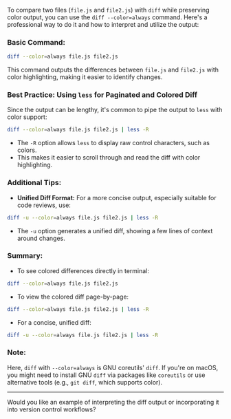 To compare two files (`file.js` and `file2.js`) with `diff` while preserving color output, you can use the `diff --color=always` command. Here's a professional way to do it and how to interpret and utilize the output:

### Basic Command:
```bash
diff --color=always file.js file2.js
```

This command outputs the differences between `file.js` and `file2.js` with color highlighting, making it easier to identify changes.

### Best Practice: Using `less` for Paginated and Colored Diff
Since the output can be lengthy, it's common to pipe the output to `less` with color support:

```bash
diff --color=always file.js file2.js | less -R
```

- The `-R` option allows `less` to display raw control characters, such as colors.
- This makes it easier to scroll through and read the diff with color highlighting.

### Additional Tips:

- **Unified Diff Format:** For a more concise output, especially suitable for code reviews, use:

```bash
diff -u --color=always file.js file2.js | less -R
```

- The `-u` option generates a unified diff, showing a few lines of context around changes.

### Summary:
- To see colored differences directly in terminal:
```bash
diff --color=always file.js file2.js
```
- To view the colored diff page-by-page:
```bash
diff --color=always file.js file2.js | less -R
```
- For a concise, unified diff:
```bash
diff -u --color=always file.js file2.js | less -R
```

### Note:
Here, `diff` with `--color=always` is GNU coreutils' `diff`. If you're on macOS, you might need to install GNU `diff` via packages like `coreutils` or use alternative tools (e.g., `git diff`, which supports color).

---

Would you like an example of interpreting the diff output or incorporating it into version control workflows?